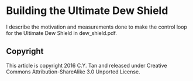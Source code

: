 # Building the Ultimate Dew Shield

I describe the motivation and measurements done to make the control
loop for the Ultimate Dew Shield in dew_shield.pdf.

## Copyright

This article is copyright 2016 C.Y. Tan and released under Creative Commons
Attribution-ShareAlike 3.0 Unported License.


